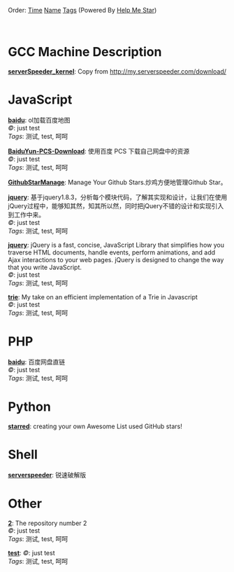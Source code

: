 Order: [Time](https://github.com/ttionya/test/blob/master/README.md) [Name](https://github.com/ttionya/test/blob/master/README-NAME.md) [Tags](https://github.com/ttionya/test/blob/master/README-TAGS.md)  (Powered By [Help Me Star](https://github.com/ttionya/help-me-star))

<br>

# GCC Machine Description

[**serverSpeeder_kernel**](https://github.com/0oVicero0/serverSpeeder_kernel): Copy from http://my.serverspeeder.com/download/  


# JavaScript

[**baidu**](https://github.com/shitao1988/baidu): ol加载百度地图  
*©*: just test  
*Tags*: 测试, test, 呵呵

[**BaiduYun-PCS-Download**](https://github.com/ttionya/BaiduYun-PCS-Download): 使用百度 PCS 下载自己网盘中的资源  
*©*: just test  
*Tags*: 测试, test, 呵呵

[**GithubStarManage**](https://github.com/golmic/GithubStarManage): Manage Your Github Stars.炒鸡方便地管理Github Star。  


[**jquery**](https://github.com/360code/jquery): 基于jquery1.8.3，分析每个模块代码，了解其实现和设计，让我们在使用jQuery过程中，能够知其然，知其所以然，同时把jQuery不错的设计和实现引入到工作中来。  
*©*: just test  
*Tags*: 测试, test, 呵呵

[**jquery**](https://github.com/davemerwin/jquery): jQuery is a fast, concise, JavaScript Library that simplifies how you traverse HTML documents, handle events, perform animations, and add Ajax interactions to your web pages. jQuery is designed to change the way that you write JavaScript.  
*©*: just test  
*Tags*: 测试, test, 呵呵

[**trie**](https://github.com/mikedeboer/trie): My take on an efficient implementation of a Trie in Javascript  
*©*: just test  
*Tags*: 测试, test, 呵呵

# PHP

[**baidu**](https://github.com/xiuluo/baidu): 百度网盘直链  
*©*: just test  
*Tags*: 测试, test, 呵呵

# Python

[**starred**](https://github.com/maguowei/starred): creating your own Awesome List used GitHub stars!  


# Shell

[**serverspeeder**](https://github.com/91yun/serverspeeder): 锐速破解版  


# Other

[**2**](https://github.com/m8w/2): The repository number 2  
*©*: just test  
*Tags*: 测试, test, 呵呵

[**test**](https://github.com/ttionya/test): *©*: just test  
*Tags*: 测试, test, 呵呵

